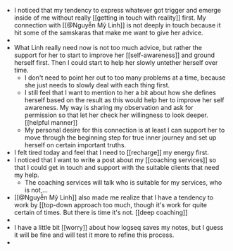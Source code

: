 - I noticed that my tendency to express whatever got trigger and emerge inside of me without really [[getting in touch with reality]] first. My connection with [[@Nguyễn Mỹ Linh]] is not deeply in touch because it hit some of the samskaras that make me want to give her advice. 
- 
- What Linh really need now is not too much advice, but rather the support for her to start to improve her [[self-awareness]] and ground herself first. Then I could start to help her slowly untether herself over time.
    - I don't need to point her out to too many problems at a time, because she just needs to slowly deal with each thing first. 
    - I still feel that I want to mention to her a bit about how she defines herself based on the result as this would help her to improve her self awareness. My way is sharing my observation and ask for permission so that let her check her willingness to look deeper. [[helpful manner]]
    - My personal desire for this connection is at least I can support her to move through the beginning step for true inner journey and set up herself on certain important truths.
- I felt tired today and feel that I need to [[recharge]] my energy first.
- I noticed that I want to write a post about my [[coaching services]] so that I could get in touch and support with the suitable clients that need my help.
    - The coaching services will talk who is suitable for my services, who is not,...
- [[@Nguyễn Mỹ Linh]] also made me realize that I have a tendency to work by [[top-down approach  too much, though it's work for quite certain of times. But there is time it's not. [[deep coaching]] 
- 
- I have a little bit [[worry]] about how logseq saves my notes, but I guess it will be fine and will test it more to refine this process.
- 

